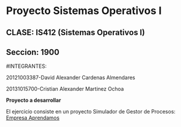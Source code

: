 Proyecto Sistemas Operativos I
===================

CLASE: IS412 (Sistemas Operativos I) 
------------------------------------------------

Seccion: 1900
-------------

#INTEGRANTES:

20121003387-David Alexander Cardenas Almendares

20131015700-Cristian Alexander Martinez Ochoa



**Proyecto a desarrollar**
  

El ejercicio consiste en un proyecto Simulador de Gestor de Procesos:  
[Empresa Aprendamos](https://github.com/AlxZeroX/POO-1900/blob/master/Docs/Proyecto%20de%20POO.pdf)
